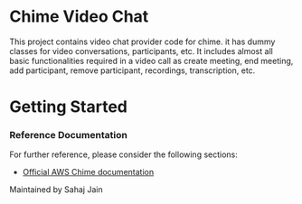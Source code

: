 # Chime Video Chat

This project contains video chat provider code for chime. it has dummy classes for video conversations, participants, etc.
It includes almost all basic functionalities required in a video call as create meeting, end meeting, add participant, remove participant, recordings, transcription, etc.

# Getting Started

### Reference Documentation

For further reference, please consider the following sections:

* [Official AWS Chime documentation](https://docs.aws.amazon.com/chime-sdk/latest/dg/mtgs-sdk-mtgs.html)

Maintained by Sahaj Jain